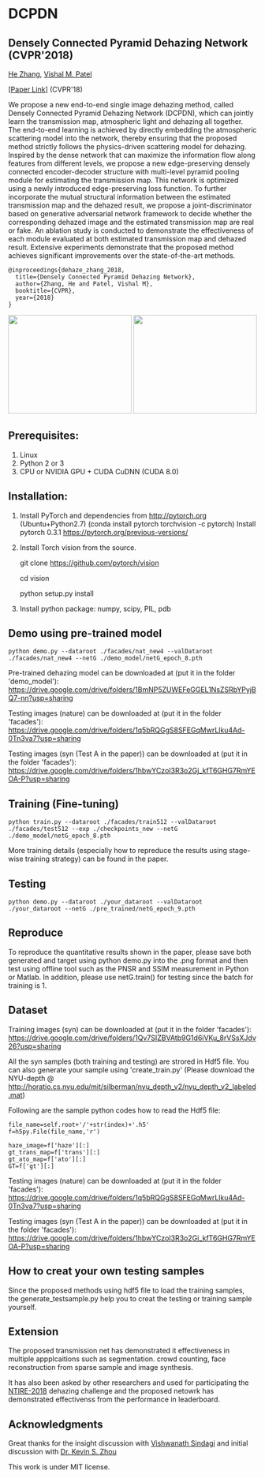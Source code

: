 # DCPDN

## Densely Connected Pyramid Dehazing Network (CVPR'2018)
[He Zhang](https://sites.google.com/site/hezhangsprinter), [Vishal M. Patel](http://www.rci.rutgers.edu/~vmp93/)

[[Paper Link](https://arxiv.org/abs/1803.08396)] (CVPR'18)

We propose a new end-to-end single image dehazing method, called Densely Connected Pyramid Dehazing Network (DCPDN), which can jointly learn the transmission map, atmospheric light and dehazing all together. The end-to-end learning is achieved by directly embedding the atmospheric scattering model into the network, thereby ensuring that the proposed method strictly follows the physics-driven scattering model for dehazing. Inspired by the dense network that can maximize the information flow along features from different levels, we propose a new edge-preserving densely connected encoder-decoder structure with multi-level pyramid pooling module for estimating the transmission map. This network is optimized using a newly introduced edge-preserving loss function. To further incorporate the mutual structural information between the estimated transmission map and the dehazed result, we propose a joint-discriminator based on generative adversarial network framework to decide whether the
corresponding dehazed image and the estimated transmission map are real or fake. An ablation study is conducted to demonstrate the effectiveness of each module evaluated at both estimated transmission map and dehazed result. Extensive experiments demonstrate that the proposed method achieves significant improvements over the state-of-the-art methods.

	@inproceedings{dehaze_zhang_2018,		
	  title={Densely Connected Pyramid Dehazing Network},
	  author={Zhang, He and Patel, Vishal M},
	  booktitle={CVPR},
	  year={2018}
	} 

<p align="center">
<img src="demo_image/over_input1.png" width="250px" height="200px"/>         <img src="demo_image/over_our.png" width="250px" height="200px"/>



## Prerequisites:
1. Linux
2. Python 2 or 3
3. CPU or NVIDIA GPU + CUDA CuDNN (CUDA 8.0)
 
## Installation:
1. Install PyTorch and dependencies from http://pytorch.org (Ubuntu+Python2.7)
   (conda install pytorch torchvision -c pytorch)
Install pytorch 0.3.1 https://pytorch.org/previous-versions/
2. Install Torch vision from the source.
   
   	git clone https://github.com/pytorch/vision
	
   	cd vision
	
	python setup.py install

3. Install python package: 
   numpy, scipy, PIL, pdb
   
## Demo using pre-trained model
	python demo.py --dataroot ./facades/nat_new4 --valDataroot ./facades/nat_new4 --netG ./demo_model/netG_epoch_8.pth   
Pre-trained dehazing model can be downloaded at (put it in the folder 'demo_model'): https://drive.google.com/drive/folders/1BmNP5ZUWEFeGGEL1NsZSRbYPyjBQ7-nn?usp=sharing

Testing images (nature)  can be downloaded at (put it in the folder 'facades'):
https://drive.google.com/drive/folders/1q5bRQGgS8SFEGqMwrLlku4Ad-0Tn3va7?usp=sharing

Testing images (syn (Test A in the paper))  can be downloaded at (put it in the folder 'facades'):
https://drive.google.com/drive/folders/1hbwYCzoI3R3o2Gj_kfT6GHG7RmYEOA-P?usp=sharing


## Training (Fine-tuning)
	python train.py --dataroot ./facades/train512 --valDataroot ./facades/test512 --exp ./checkpoints_new --netG ./demo_model/netG_epoch_8.pth
More training details (especially how to repreduce the results using stage-wise training strategy) can be found in the paper. 

## Testing
	python demo.py --dataroot ./your_dataroot --valDataroot ./your_dataroot --netG ./pre_trained/netG_epoch_9.pth   

## Reproduce

To reproduce the quantitative results shown in the paper, please save both generated and target using python demo.py  into the .png format and then test using offline tool such as the PNSR and SSIM measurement in Python or Matlab.   In addition, please use netG.train() for testing since the batch for training is 1. 


## Dataset


Training images (syn)  can be downloaded at (put it in the folder 'facades'):
https://drive.google.com/drive/folders/1Qv7SIZBVAtb9G1d6iVKu_8rVSsXJdv26?usp=sharing

All the syn samples (both training and testing) are strored in Hdf5 file.
You can also generate your sample using 'create_train.py'
(Please download the NYU-depth @ http://horatio.cs.nyu.edu/mit/silberman/nyu_depth_v2/nyu_depth_v2_labeled.mat)

Following are the sample python codes how to read the Hdf5 file:
    
    file_name=self.root+'/'+str(index)+'.h5'
    f=h5py.File(file_name,'r')

    haze_image=f['haze'][:]
    gt_trans_map=f['trans'][:]
    gt_ato_map=f['ato'][:]
    GT=f['gt'][:]

Testing images (nature)  can be downloaded at (put it in the folder 'facades'):
https://drive.google.com/drive/folders/1q5bRQGgS8SFEGqMwrLlku4Ad-0Tn3va7?usp=sharing

Testing images (syn (Test A in the paper))  can be downloaded at (put it in the folder 'facades'):
https://drive.google.com/drive/folders/1hbwYCzoI3R3o2Gj_kfT6GHG7RmYEOA-P?usp=sharing

## How to creat your own testing samples
Since the proposed methods using hdf5 file to load the training samples, the generate_testsample.py help you to creat the testing or training sample yourself. 


## Extension
The proposed transmission net has demonstrated it effectiveness in multiple appplcaitions such as segmentation. crowd counting, face reconstruction from sparse sample and image synthesis. 

It has also been asked by other researchers and used for participating the [NTIRE-2018](http://www.vision.ee.ethz.ch/en/ntire18/) dehazing challenge and the proposed netowrk has demonstrated effectivenss from the performance in leaderboard. 

## Acknowledgments

Great thanks for the insight discussion with [Vishwanath Sindagi](http://www.vishwanathsindagi.com/) and initial discussion with [Dr. Kevin S. Zhou](https://sites.google.com/site/skevinzhou/home)

This work is under MIT license.
